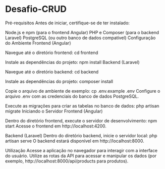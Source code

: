 # Desafio-CRUD

Pré-requisitos
Antes de iniciar, certifique-se de ter instalado:

Node.js e npm (para o frontend Angular)
PHP e Composer (para o backend Laravel)
PostgreSQL (ou outro banco de dados compatível)
Configuração do Ambiente
Frontend (Angular)

Navegue até o diretório frontend:
cd frontend

Instale as dependências do projeto:
npm install
Backend (Laravel)

Navegue até o diretório backend:
cd backend

Instale as dependências do projeto:
composer install

Copie o arquivo de ambiente de exemplo:
cp .env.example .env
Configure o arquivo .env com as credenciais do banco de dados PostgreSQL.

Execute as migrações para criar as tabelas no banco de dados:
php artisan migrate
Iniciando o Servidor
Frontend (Angular)

Dentro do diretório frontend, execute o servidor de desenvolvimento:
npm start
Acesse o frontend em http://localhost:4200.

Backend (Laravel)
Dentro do diretório backend, inicie o servidor local:
php artisan serve
O backend estará disponível em http://localhost:8000.

Utilização
Acesse a aplicação no navegador para interagir com a interface do usuário.
Utilize as rotas da API para acessar e manipular os dados (por exemplo, http://localhost:8000/api/products para produtos).
